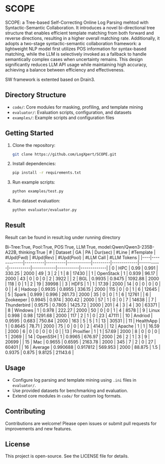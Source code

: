 # SCOPE

SCOPE: a Tree-based Self-Correcting Online Log Parsing mehtod with Syntactic-Semantic Collaboration.
It introduces a novel bi-directional tree structure that enables efficient template matching from both forward and reverse directions, resulting in a higher overall matching rate. Additionally, it adopts a two-stage syntactic-semantic collaboration framework: a lightweight NLP model first utilizes POS information for syntax-based matching, while the LLM is selectively invoked as a fallback to handle semantically complex cases when uncertainty remains. This design significantly reduces LLM API usage while maintaining high accuracy, achieving a balance between efficiency and effectiveness.

SW framework is extented based on Drain3.


## Directory Structure

- `code/`: Core modules for masking, profiling, and template mining
- `evaluator/`: Evaluation scripts, configuration, and datasets
- `examples/`: Example scripts and configuration files

## Getting Started

1. Clone the repository:
   ```bash
   git clone https://github.com/LogXpert/SCOPE.git

2. Install dependencies:
   ```bash
   pip install -r requirements.txt

3. Run example scripts:
   ```bash
   python examples/test.py

4. Run dataset evaluation:
   ```bash
   python evaluator/evaluator.py


## Result

Result can be found in result.log under running directory

Bi-Tree:True, Pool:True, POS:True, LLM:True, model:Qwen/Qwen3-235B-A22B, thinking:True
|  # | Dataset     |   GA     |    PA    |   Dur(sec) |   #Line |   #Template | #Upd(Fwd) | #Upd(Rev) | #Upd(Pool) | #LLM Call | #LLM Tokens |
|----|-------------|----------|----------|------------|---------|-------------|-----------|-----------|------------|-----------|-------------|
|  0 | HPC         | 0.99     | 0.991    |    330.25  |    2000 |      49     |       3   |    2      |      1     |    8      |     17430   |
|  1 | OpenStack   | 1        | 0.939    |     96.17  |    2000 |      43     |       0   |    0      |      0     |    2      |      3922   |
|  2 | BGL         | 0.9935   | 0.9475   |   1092.88  |    2000 |     118     |       0   |    1      |      2     |   19      |     39998   |
|  3 | HDFS        | 1        | 1        |     17.39  |    2000 |      14     |       0   |    0      |      0     |    0      |         0   |
|  4 | Hadoop      | 0.9935   | 0.8955   |    336.15  |    2000 |     115     |       0   |    0      |      1     |    6      |     12645   |
|  5 | Spark       | 0.999    | 0.996    |    261.73  |    2000 |      35     |       0   |    0      |      1     |    6      |     12761   |
|  6 | Zookeeper   | 0.9945   | 0.974    |    300.42  |    2000 |      57     |       1   |    0      |      0     |    7      |     14638   |
|  7 | Thunderbird | 0.9575   | 0.7805   |   1425.72  |    2000 |     201     |       4   |    3      |      4     |   30      |     63371   |
|  8 | Windows     | 1        | 0.978    |    222.27  |    2000 |      50     |       0   |    0      |      1     |    4      |      8578   |
|  9 | Linux       | 0.998    | 0.98     |   1291.68  |    2000 |     117     |       2   |    1      |      0     |   23      |     47111   |
| 10 | Andriod     | 0.9595   | 0.683    |    750.84  |    2000 |     163     |       5   |    5      |      1     |   13      |     30531   |
| 11 | HealthApp   | 1        | 0.8645   |     78.71  |    2000 |      75     |       0   |    0      |      0     |    2      |      4143   |
| 12 | Apache      | 1        | 1        |     16.59  |    2000 |       6     |       0   |    0      |      0     |    0      |         0   |
| 13 | Proxifier   | 1        | 1        |     57.69  |    2000 |       8     |       0   |    0      |      0     |    1      |      2069   |
| 14 | OpenSSH     | 1        | 0.9965   |    676.97  |    2000 |      26     |       2   |    1      |      3     |    9      |     20699   |
| 15 | Mac         | 0.9655   | 0.6595   |   2163.78  |    2000 |     345     |       7   |    2      |      0     |   27      |     60401   |
| 16 | Average     | 0.990688 | 0.917812 |   569.953  |    2000 |      88.875 |       1.5 |    0.9375 |      0.875 |    9.8125 |     21143.6 |

## Usage

- Configure log parsing and template mining using `.ini` files in `evaluator/`.
- Use provided datasets for benchmarking and evaluation.
- Extend core modules in `code/` for custom log formats.

## Contributing

Contributions are welcome! Please open issues or submit pull requests for improvements and new features.

## License

This project is open-source. See the LICENSE file for details. 
